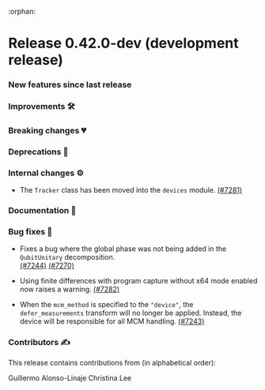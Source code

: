 :orphan:

# Release 0.42.0-dev (development release)

<h3>New features since last release</h3>

<h3>Improvements 🛠</h3>

<h3>Breaking changes 💔</h3>

<h3>Deprecations 👋</h3>

<h3>Internal changes ⚙️</h3>

* The `Tracker` class has been moved into the `devices` module.
  [(#7281)](https://github.com/PennyLaneAI/pennylane/pull/7281)

<h3>Documentation 📝</h3>

<h3>Bug fixes 🐛</h3>

* Fixes a bug where the global phase was not being added in the ``QubitUnitary`` decomposition.  
  [(#7244)](https://github.com/PennyLaneAI/pennylane/pull/7244)
  [(#7270)](https://github.com/PennyLaneAI/pennylane/pull/7270)

* Using finite differences with program capture without x64 mode enabled now raises a warning.
  [(#7282)](https://github.com/PennyLaneAI/pennylane/pull/7282)

* When the `mcm_method` is specified to the `"device"`, the `defer_measurements` transform will 
  no longer be applied. Instead, the device will be responsible for all MCM handling.
  [(#7243)](https://github.com/PennyLaneAI/pennylane/pull/7243)

<h3>Contributors ✍️</h3>

This release contains contributions from (in alphabetical order):

Guillermo Alonso-Linaje
Christina Lee
